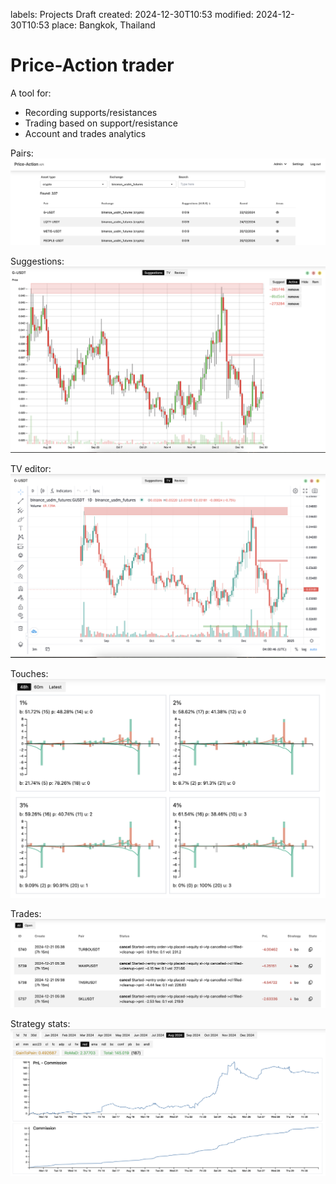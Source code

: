 labels: Projects
        Draft
created: 2024-12-30T10:53
modified: 2024-12-30T10:53
place: Bangkok, Thailand

# Price-Action trader

A tool for:

- Recording supports/resistances
- Trading based on support/resistance
- Account and trades analytics

Pairs:
![pairs](pairs.png)

Suggestions:
![suggestions](suggestions.png)

TV editor:
![tv editor](tv.png)

Touches:
![touches](touches.png)

Trades:
![trades](trades.png)

Strategy stats:
![strategy stats](strategy_stats.png)
